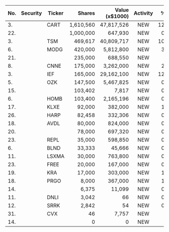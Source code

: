 No. | Security | Ticker | Shares | Value (x$1000) | Activity | % Port
|--- | --- | --- | ---:| ---:|:---:| ---:|
 3.||CART</a>|1,610,560|47,817,526|NEW|12.24%|<a href=rel="bookmark"></a>
22.|||1,000,000|647,930|NEW|0.28%|rel="bookmark"></a>
3.||TSM</a>|469,617|40,809,717|NEW|10.62%|<a href=rel="bookmark"></a>
6.||MODG</a>|420,000|5,812,800|NEW|3.95%|<a href=rel="bookmark"></a>
21.|||235,000|688,550|NEW|0.3%|rel="bookmark"></a>
8.||CNNE</a>|175,000|3,262,000|NEW|2.21%|<a href=rel="bookmark"></a>
3.||IEF</a>|165,000|29,162,100|NEW|12.99%|<a href=rel="bookmark"></a>
5.||OZK</a>|147,500|5,467,825|NEW|0.38%|<a href=rel="bookmark"></a>
15.|||103,402|7,817|NEW|0.39%|rel="bookmark"></a>
6.||HOMB</a>|103,400|2,165,196|NEW|0.15%|<a href=rel="bookmark"></a>
17.||KLXE</a>|92,000|382,000|NEW|1.81%|<a href=rel="bookmark"></a>
26.||HARP</a>|82,458|332,306|NEW|0.14%|<a href=rel="bookmark"></a>
18.||AVDL</a>|80,000|824,000|NEW|0.36%|<a href=rel="bookmark"></a>
20.|||78,000|697,320|NEW|0.31%|rel="bookmark"></a>
23.||REPL</a>|35,000|598,850|NEW|0.26%|<a href=rel="bookmark"></a>
6.||BLND</a>|33,333|45,666|NEW|0.01%|<a href=rel="bookmark"></a>
11.||LSXMA</a>|30,000|763,800|NEW|0.51%|<a href=rel="bookmark"></a>
23.||FREE</a>|20,000|167,000|NEW|0.79%|<a href=rel="bookmark"></a>
19.||KRA</a>|17,000|303,000|NEW|1.44%|<a href=rel="bookmark"></a>
18.||PRGO</a>|8,000|367,000|NEW|1.74%|<a href=rel="bookmark"></a>
14.|||6,375|11,099|NEW|0.55%|rel="bookmark"></a>
11.||DNLI</a>|3,042|66|NEW|0.06%|<a href=rel="bookmark"></a>
12.||SRRK</a>|2,842|54|NEW|0.04%|<a href=rel="bookmark"></a>
31.||CVX</a>|46|7,757|NEW|0%|<a href=rel="bookmark"></a>
14.|||0|0|NEW|0%|rel="bookmark"></a>
